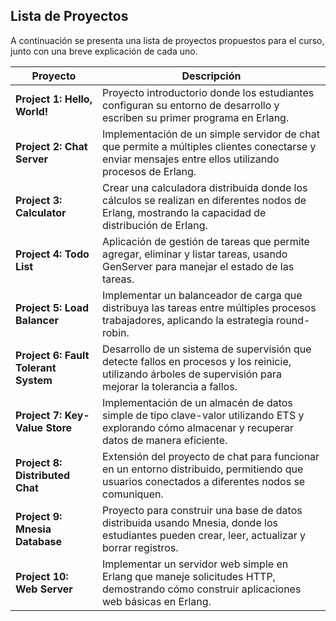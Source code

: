 

## Lista de Proyectos

A continuación se presenta una lista de proyectos propuestos para el curso, junto con una breve explicación de cada uno.

| Proyecto                        | Descripción                                                                                         |
|---------------------------------|-----------------------------------------------------------------------------------------------------|
| **Project 1: Hello, World!**    | Proyecto introductorio donde los estudiantes configuran su entorno de desarrollo y escriben su primer programa en Erlang. |
| **Project 2: Chat Server**      | Implementación de un simple servidor de chat que permite a múltiples clientes conectarse y enviar mensajes entre ellos utilizando procesos de Erlang. |
| **Project 3: Calculator**       | Crear una calculadora distribuida donde los cálculos se realizan en diferentes nodos de Erlang, mostrando la capacidad de distribución de Erlang. |
| **Project 4: Todo List**        | Aplicación de gestión de tareas que permite agregar, eliminar y listar tareas, usando GenServer para manejar el estado de las tareas. |
| **Project 5: Load Balancer**    | Implementar un balanceador de carga que distribuya las tareas entre múltiples procesos trabajadores, aplicando la estrategia round-robin. |
| **Project 6: Fault Tolerant System** | Desarrollo de un sistema de supervisión que detecte fallos en procesos y los reinicie, utilizando árboles de supervisión para mejorar la tolerancia a fallos. |
| **Project 7: Key-Value Store**  | Implementación de un almacén de datos simple de tipo clave-valor utilizando ETS y explorando cómo almacenar y recuperar datos de manera eficiente. |
| **Project 8: Distributed Chat** | Extensión del proyecto de chat para funcionar en un entorno distribuido, permitiendo que usuarios conectados a diferentes nodos se comuniquen. |
| **Project 9: Mnesia Database**  | Proyecto para construir una base de datos distribuida usando Mnesia, donde los estudiantes pueden crear, leer, actualizar y borrar registros. |
| **Project 10: Web Server**      | Implementar un servidor web simple en Erlang que maneje solicitudes HTTP, demostrando cómo construir aplicaciones web básicas en Erlang. |

